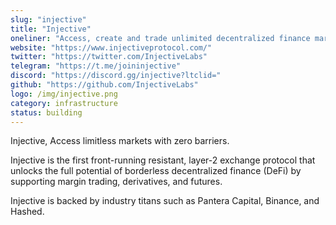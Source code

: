 ```yaml
---
slug: "injective"
title: "Injective"
oneliner: "Access, create and trade unlimited decentralized finance markets on the first Ethereum-compatible exchange protocol for cross-chain DeFi."
website: "https://www.injectiveprotocol.com/"
twitter: "https://twitter.com/InjectiveLabs"
telegram: "https://t.me/joininjective"
discord: "https://discord.gg/injective?ltclid="
github: "https://github.com/InjectiveLabs"
logo: /img/injective.png
category: infrastructure
status: building
---
```


Injective, Access limitless markets with zero barriers.

Injective is the first front-running resistant, layer-2 exchange protocol that unlocks the full potential of borderless decentralized finance (DeFi) by supporting margin trading, derivatives, and futures.

Injective is backed by industry titans such as Pantera Capital, Binance, and Hashed.
